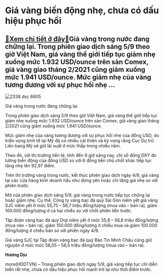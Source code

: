 Giá vàng biến động nhẹ, chưa có dấu hiệu phục hồi
=================================================

[:gift:Xem chi tiết ở đây:gift:](https://hddtvn.com/gia-vang-bien-dong-nhe-chua-co-dau-hieu-phuc-hoi/)Giá vàng trong nước đang chững lại. Trong phiên giao dịch sáng 5/9 theo giờ Việt Nam, giá vàng thế giới tiếp tục giảm nhẹ xuống mức 1.932 USD/ounce trên sàn Comex, giá vàng giao tháng 2/2021 cũng giảm xuống mức 1.941 USD/ounce. Mức giảm nhẹ của vàng tương đương với sự phục hồi nhẹ …
-------------------------------------------------------------------------------------------------------------------------------------------------------------------------------------------------------------------------------------------------------------------------------------------





![2338 dsc 6605](https://haiquanonline.com.vn/stores/news_dataimages/diulth/052020/20/09/in_article/2338_DSC_6605.jpg?rt=20200905093548 "Giá vàng lại có xu hướng tăng.")


Giá vàng trong nước đang chững lại.



Trong phiên giao dịch sáng 5/9 theo giờ Việt Nam, giá vàng thế giới tiếp tục giảm nhẹ xuống mức 1.932 USD/ounce trên sàn Comex, giá vàng giao tháng 2/2021 cũng giảm xuống mức 1.941 USD/ounce.


Mức giảm nhẹ của vàng tương đương với sự phục hồi nhẹ của đồng USD, do triển vọng kinh tế tại Mỹ đã có nhiều cải thiện và kỳ vọng rằng Cục Dự trữ Liên bang Mỹ sẽ giữ lãi suất ở mức thấp trong nhiều năm.


Theo đó, với thị trường tiền tệ, tính đến 9 giờ sáng nay, chỉ số đồng DXY đo lường biến động của đồng USD so với 6 đồng tiền chủ chốt khác tiếp tục tăng nhẹ lên 92,97 điểm.


Trên thị trường vàng trong nước, kết thúc phiên giao dịch ngày 4/9, giá vàng tại các cửa hàng kinh doanh hầu như đứng yên hoặc chỉ tăng giá nhẹ so với phiên trước.


Mở cửa phiên giao dịch sáng 5/9, giá vàng trong nước tiếp tục chững lại hoặc giảm nhẹ. Cụ thể, Công ty vàng bạc đá quý Sài Gòn niêm yết giá vàng SJC niêm yết ở mức 55,75 – 56,7 triệu đồng/lượng (mua vào – bán ra), giảm 100.000 đồng/lượng ở cả hai chiều so với chốt phiên liền trước.


Tập đoàn vàng bạc đá quý Doji niêm yết ở mức 55,8 – 56,6 triệu đồng/lượng (mua vào – bán ra), giảm 150.000 đồng/lượng ở chiều mua và giảm 100.000 đồng/lượng ở chiều bán so với phiên ngày 4/9.


Giá vàng SJC tại Tập đoàn vàng bạc đá quý Bảo Tín Minh Châu cũng giữ nguyên ở mức mức 56,05 – 56,5 triệu đồng/lượng (mua vào – bán ra).




**Hương Dịu**



more(HDDTVN) – Trong phiên giao dịch ngày 5/9, giá vàng tiếp tục chỉ diễn biến rất nhẹ, chưa có dấu hiệu phục hồi mạnh trở lại như thời điểm trước.

